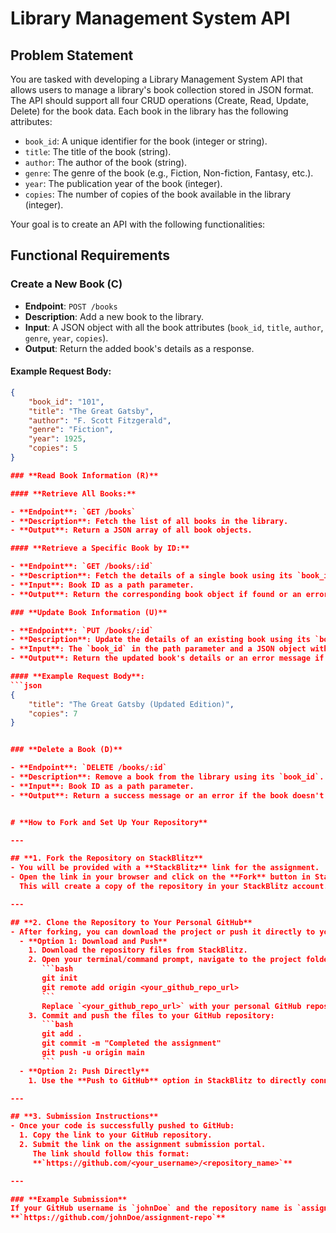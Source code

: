 # **Library Management System API**

## **Problem Statement**
You are tasked with developing a Library Management System API that allows users to manage a library's book collection stored in JSON format. The API should support all four CRUD operations (Create, Read, Update, Delete) for the book data. Each book in the library has the following attributes:

- `book_id`: A unique identifier for the book (integer or string).
- `title`: The title of the book (string).
- `author`: The author of the book (string).
- `genre`: The genre of the book (e.g., Fiction, Non-fiction, Fantasy, etc.).
- `year`: The publication year of the book (integer).
- `copies`: The number of copies of the book available in the library (integer).

Your goal is to create an API with the following functionalities:

## **Functional Requirements**

### **Create a New Book (C)**

- **Endpoint**: `POST /books`
- **Description**: Add a new book to the library.
- **Input**: A JSON object with all the book attributes (`book_id`, `title`, `author`, `genre`, `year`, `copies`).
- **Output**: Return the added book's details as a response.

#### Example Request Body:
```json
{
    "book_id": "101",
    "title": "The Great Gatsby",
    "author": "F. Scott Fitzgerald",
    "genre": "Fiction",
    "year": 1925,
    "copies": 5
}

### **Read Book Information (R)**

#### **Retrieve All Books:**

- **Endpoint**: `GET /books`
- **Description**: Fetch the list of all books in the library.
- **Output**: Return a JSON array of all book objects.

#### **Retrieve a Specific Book by ID:**

- **Endpoint**: `GET /books/:id`
- **Description**: Fetch the details of a single book using its `book_id`.
- **Input**: Book ID as a path parameter.
- **Output**: Return the corresponding book object if found or an error message if the book doesn't exist.

### **Update Book Information (U)**

- **Endpoint**: `PUT /books/:id`
- **Description**: Update the details of an existing book using its `book_id`.
- **Input**: The `book_id` in the path parameter and a JSON object with updated attributes (any or all).
- **Output**: Return the updated book's details or an error message if the book doesn't exist.

#### **Example Request Body**:
```json
{
    "title": "The Great Gatsby (Updated Edition)",
    "copies": 7
}


### **Delete a Book (D)**

- **Endpoint**: `DELETE /books/:id`
- **Description**: Remove a book from the library using its `book_id`.
- **Input**: Book ID as a path parameter.
- **Output**: Return a success message or an error if the book doesn't exist.


# **How to Fork and Set Up Your Repository**

---

## **1. Fork the Repository on StackBlitz**
- You will be provided with a **StackBlitz** link for the assignment.
- Open the link in your browser and click on the **Fork** button in StackBlitz.  
  This will create a copy of the repository in your StackBlitz account.

---

## **2. Clone the Repository to Your Personal GitHub**
- After forking, you can download the project or push it directly to your personal GitHub repository:
  - **Option 1: Download and Push**
    1. Download the repository files from StackBlitz.
    2. Open your terminal/command prompt, navigate to the project folder, and run:
       ```bash
       git init
       git remote add origin <your_github_repo_url>
       ```
       Replace `<your_github_repo_url>` with your personal GitHub repository URL.
    3. Commit and push the files to your GitHub repository:
       ```bash
       git add .
       git commit -m "Completed the assignment"
       git push -u origin main
       ```
  - **Option 2: Push Directly**
    1. Use the **Push to GitHub** option in StackBlitz to directly connect and push the repository to your GitHub account.

---

## **3. Submission Instructions**
- Once your code is successfully pushed to GitHub:
  1. Copy the link to your GitHub repository.
  2. Submit the link on the assignment submission portal.  
     The link should follow this format:  
     **`https://github.com/<your_username>/<repository_name>`**

---

### **Example Submission**
If your GitHub username is `johnDoe` and the repository name is `assignment-repo`, the submission link would look like this:  
**`https://github.com/johnDoe/assignment-repo`**

